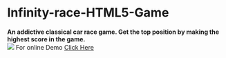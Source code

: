 # Infinity-race-HTML5-Game
<b>An addictive classical car race game. Get the top position by making the highest score in the game.</b> <br />
<img src="http://www.funspellz.com/icon-128inf-rac.png"/>
For online Demo <a target="_blank" href="http://funspellz.com/infinityrace/index.html">Click Here</a>
